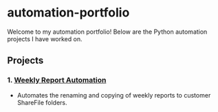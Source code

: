 # automation-portfolio

Welcome to my automation portfolio! Below are the Python automation projects I have worked on.

## Projects

### 1. [Weekly Report Automation](https://github.com/username/weekly-report-automation)
- Automates the renaming and copying of weekly reports to customer ShareFile folders.

